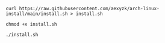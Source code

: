 ```
curl https://raw.githubusercontent.com/aexyzk/arch-linux-install/main/install.sh > install.sh
```
```
chmod +x install.sh
```
```
./install.sh
```

